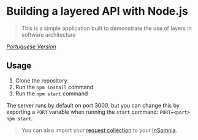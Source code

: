 # Building a layered API with Node.js

> This is a simple application built to demonstrate the use of layers in software architecture

*[Portuguese Version](./README.md)*

## Usage

1. Clone the repository
2. Run the `npm install` command
3. Run the `npm start` command

The server runs by default on port 3000, but you can change this by exporting a `PORT` variable when running the `start` command: `PORT=<port> npm start`.

> You can also import your [request collection](./insomnia.json) to your [InSomnia](https://insomnia.rest/).
